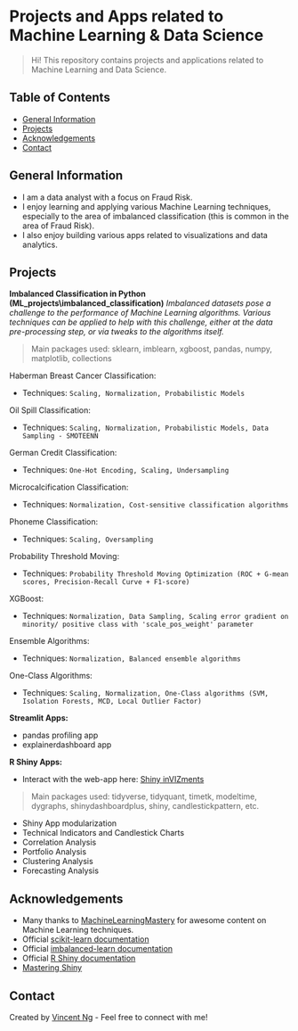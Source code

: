 # Projects and Apps related to Machine Learning & Data Science
> Hi! This repository contains projects and applications related to Machine Learning and Data Science.

## Table of Contents
* [General Information](#general-information)
* [Projects](#projects)
* [Acknowledgements](#acknowledgements)
* [Contact](#contact)

## General Information
- I am a data analyst with a focus on Fraud Risk.
- I enjoy learning and applying various Machine Learning techniques, especially to the area of imbalanced classification (this is common in the area of Fraud Risk).
- I also enjoy building various apps related to visualizations and data analytics.

## Projects
**Imbalanced Classification in Python (ML_projects\imbalanced_classification)**
*Imbalanced datasets pose a challenge to the performance of Machine Learning algorithms. Various techniques can be applied to help with this challenge, either at the data pre-processing step, or via tweaks to the algorithms itself.*
> Main packages used: sklearn, imblearn, xgboost, pandas, numpy, matplotlib, collections

Haberman Breast Cancer Classification:
* Techniques: `Scaling, Normalization, Probabilistic Models`

Oil Spill Classification:
* Techniques: `Scaling, Normalization, Probabilistic Models, Data Sampling - SMOTEENN`

German Credit Classification:
* Techniques: `One-Hot Encoding, Scaling, Undersampling`

Microcalcification Classification:
* Techniques: `Normalization, Cost-sensitive classification algorithms`

Phoneme Classification:
* Techniques: `Scaling, Oversampling`

Probability Threshold Moving:
* Techniques: `Probability Threshold Moving Optimization (ROC + G-mean scores, Precision-Recall Curve + F1-score)`

XGBoost:
* Techniques: `Normalization, Data Sampling, Scaling error gradient on minority/ positive class with 'scale_pos_weight' parameter`

Ensemble Algorithms:
* Techniques: `Normalization, Balanced ensemble algorithms`

One-Class Algorithms:
* Techniques: `Scaling, Normalization, One-Class algorithms (SVM, Isolation Forests, MCD, Local Outlier Factor)`

**Streamlit Apps:**
- pandas profiling app
- explainerdashboard app

**R Shiny Apps:**
* Interact with the web-app here: [Shiny inVIZments](https://vincentngwk.shinyapps.io/shinyinVIZments/)
> Main packages used: tidyverse, tidyquant, timetk, modeltime, dygraphs, shinydashboardplus, shiny, candlestickpattern, etc.
- Shiny App modularization
- Technical Indicators and Candlestick Charts
- Correlation Analysis
- Portfolio Analysis
- Clustering Analysis
- Forecasting Analysis

## Acknowledgements
- Many thanks to [MachineLearningMastery](https://machinelearningmastery.com/blog/) for awesome content on Machine Learning techniques.
- Official [scikit-learn documentation](https://scikit-learn.org/stable/)
- Official [imbalanced-learn documentation](https://imbalanced-learn.org/stable/index.html)
- Official [R Shiny documentation](https://shiny.rstudio.com/)
- [Mastering Shiny](https://mastering-shiny.org/)

## Contact
Created by [Vincent Ng](https://www.linkedin.com/in/ngweekiensg/) - Feel free to connect with me!